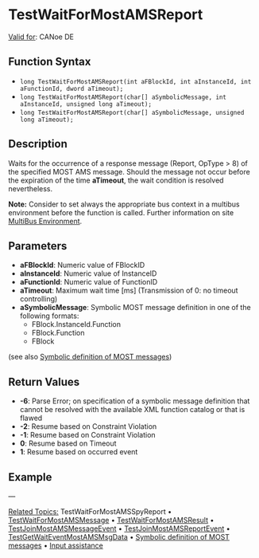 # TestWaitForMostAMSReport

[Valid for](../../../Shared/FeatureAvailability.md): CANoe DE

## Function Syntax

- `long TestWaitForMostAMSReport(int aFBlockId, int aInstanceId, int aFunctionId, dword aTimeout);`
- `long TestWaitForMostAMSReport(char[] aSymbolicMessage, int aInstanceId, unsigned long aTimeout);`
- `long TestWaitForMostAMSReport(char[] aSymbolicMessage, unsigned long aTimeout);`

## Description

Waits for the occurrence of a response message (Report, OpType > 8) of the specified MOST AMS message. Should the message not occur before the expiration of the time **aTimeout**, the wait condition is resolved nevertheless.

**Note:** Consider to set always the appropriate bus context in a multibus environment before the function is called. Further information on site [MultiBus Environment](../../../Shared/CAPL/General/TestMultiBusEnvironment.md).

## Parameters

- **aFBlockId**: Numeric value of FBlockID
- **aInstanceId**: Numeric value of InstanceID
- **aFunctionId**: Numeric value of FunctionID
- **aTimeout**: Maximum wait time [ms] (Transmission of 0: no timeout controlling)
- **aSymbolicMessage**: Symbolic MOST message definition in one of the following formats:
  - FBlock.InstanceId.Function
  - FBlock.Function
  - FBlock

(see also [Symbolic definition of MOST messages](../CAPLfunctionsTFSSymbolicMessageDefinition.md))

## Return Values

- **-6**: Parse Error; on specification of a symbolic message definition that cannot be resolved with the available XML function catalog or that is flawed
- **-2**: Resume based on Constraint Violation
- **-1**: Resume based on Constraint Violation
- **0**: Resume based on Timeout
- **1**: Resume based on occurred event

## Example

—

[Related Topics:](CAPLfunctionTestWaitForMostAMSSpyReport.md) TestWaitForMostAMSSpyReport • [TestWaitForMostAMSMessage](CAPLfunctionTestWaitForMostAMSMessage.md) • [TestWaitForMostAMSResult](CAPLfunctionTestWaitForMostAmsResult.md) • [TestJoinMostAMSMessageEvent](CAPLfunctionTestJoinMostAMSMessageEvent.md) • [TestJoinMostAMSReportEvent](CAPLfunctionTestJoinMostAMSReportEvent.md) • [TestGetWaitEventMostAMSMsgData](CAPLfunctionTestGetWaitEventMostAmsMsgData.md) • [Symbolic definition of MOST messages](../CAPLfunctionsTFSSymbolicMessageDefinition.md) • [Input assistance](../../MOST/CAPLfunctionsMOSTInputAssistant.md)
